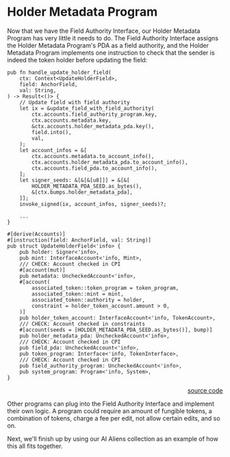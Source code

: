 # Holder Metadata Program

Now that we have the Field Authority Interface, our Holder Metadata Program has very little it needs to do. The Field Authority Interface assigns the Holder Metadata Program's PDA as a field authority, and the Holder Metadata Program implements one instruction to check that the sender is indeed the token holder before updating the field:

```
pub fn handle_update_holder_field(
    ctx: Context<UpdateHolderField>,
    field: AnchorField,
    val: String,
) -> Result<()> {
    // Update field with field authority
    let ix = &update_field_with_field_authority(
        ctx.accounts.field_authority_program.key,
        ctx.accounts.metadata.key,
        &ctx.accounts.holder_metadata_pda.key(),
        field.into(),
        val,
    );
    let account_infos = &[
        ctx.accounts.metadata.to_account_info(),
        ctx.accounts.holder_metadata_pda.to_account_info(),
        ctx.accounts.field_pda.to_account_info(),
    ];
    let signer_seeds: &[&[&[u8]]] = &[&[
        HOLDER_METADATA_PDA_SEED.as_bytes(),
        &[ctx.bumps.holder_metadata_pda],
    ]];
    invoke_signed(ix, account_infos, signer_seeds)?;

    ...
}

#[derive(Accounts)]
#[instruction(field: AnchorField, val: String)]
pub struct UpdateHolderField<'info> {
    pub holder: Signer<'info>,
    pub mint: InterfaceAccount<'info, Mint>,
    /// CHECK: Account checked in CPI
    #[account(mut)]
    pub metadata: UncheckedAccount<'info>,
    #[account(
        associated_token::token_program = token_program,
        associated_token::mint = mint,
        associated_token::authority = holder,
        constraint = holder_token_account.amount > 0,
    )]
    pub holder_token_account: InterfaceAccount<'info, TokenAccount>,
    /// CHECK: Account checked in constraints
    #[account(seeds = [HOLDER_METADATA_PDA_SEED.as_bytes()], bump)]
    pub holder_metadata_pda: UncheckedAccount<'info>,
    /// CHECK: Account checked in CPI
    pub field_pda: UncheckedAccount<'info>,
    pub token_program: Interface<'info, TokenInterface>,
    /// CHECK: Account checked in CPI
    pub field_authority_program: UncheckedAccount<'info>,
    pub system_program: Program<'info, System>,
}
```

<div style="text-align: right">
    <a href="https://github.com/garden-labs/holder-metadata/blob/2293bb41989b0d69e127df51ee540949b6f6d259/programs/holder-metadata/src/processor.rs#L11" target="blank">source code</a>
</div>

Other programs can plug into the Field Authority Interface and implement their own logic. A program could require an amount of fungible tokens, a combination of tokens, charge a fee per edit, not allow certain edits, and so on.

Next, we'll finish up by using our AI Aliens collection as an example of how this all fits together.
